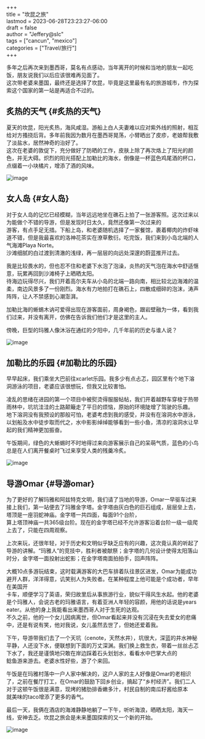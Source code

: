 +++  
title = "坎昆之旅"  
lastmod = 2023-06-28T23:23:27-06:00  
draft = false  
author = "Jeffery@slc"  
tags = ["cancun", "mexico"]  
categories = ["Travel/旅行"]  
+++

多年之后再次来到墨西哥，莫名有点感动，当年离开的时候和当地的朋友一起吃饭，朋友说我们以后应该很难再见面了。  
这次带老婆来墨国，最终还是选择了坎昆，毕竟是这里最有名的旅游城市，作为探索这个国家的第一站是再适合不过的。

## 炙热的天气 {#炙热的天气}

夏天的坎昆，阳光炙热，海风咸湿。游船上白人夫妻难以应对紫外线的照射，相互给对方搔挠后背。多年前我因为数月在墨西哥晃荡，小臂晒出了皮疹，老娘帮我敷了淡盐水，居然神奇的治好了。  
这次在老婆的敦促下，充分做好了防晒的工作，皮肤上除了再次烙上了阳光的颜色，并无大碍。炽烈的阳光搭配上加勒比的海水，倒像是一杯蓝色鸡尾酒的杯口，点缀着一小块橘片，增添了酒的风味。

![image](/images/cancun/night.jpg)

## 女人岛 {#女人岛}

对于女人岛的记忆已经模糊，当年远远地坐在礁石上拍了一张游客照。这次过来以为能做个不错的导游，但是发现时日太久，竟然还像第一次过来的  
游客，有点手足无措。下船上岛，和老婆随机选择了一家餐馆，裹着椰肉的炸虾味道不错，但是我最喜欢的洛神花茶实在潦草敷衍。吃完饭，我们来到小岛北端的人气海滩Playa Norte。  
沙滩细腻的白过渡到清澈的浅绿，再一层层的向远处深邃的蔚蓝推开过去。

我是比较畏水的，但也忍不住和老婆下水泡了泡澡，炎热的天气泡在海水中舒适惬意，玩累再回到沙滩椅子上晒晒太阳。  
待海边玩得尽兴，我们开着高尔夫车从小岛的北端一路向南，相比较北边海滩的温柔，南边风景多了一份刚烈。海水有力地拍打在礁石上，四散成细碎的泡沫，涛声阵阵，让人不禁感到心潮澎湃。

加勒比海的蜥蜴木讷可爱得出现在游客面前，周身褐色，跟岩壁融为一体，看到我们过来，并没有离开，仿佛在告诉我们他们才是这里的主人。

傍晚，巨型的玛雅人像沐浴在通红的夕阳中，几千年前的历史与谁人说？

![image](/images/cancun/maya.jpg)

## 加勒比的乐园 {#加勒比的乐园}

早早起床，我们乘坐大巴前往xcarlet乐园。我多少有点忐忑，园区里有个地下溶洞游泳的项目，老婆应该很想玩，但我又比较害怕。

凌乱的思绪在进园的第一个项目中被熨烫得服服帖帖，我们开着越野车穿梭于热带雨林中，坑坑洼洼的土路颠簸走了平日的烦恼，原始的环境陡增了驾驶的乐趣。  
地下溶洞没有我预设的那般可怕，老婆考虑到我的感受，并没有在溶洞水中游泳，以划船及水中徒步取而代之，水中影影绰绰能够看到一些小鱼，清凉的溶洞水让早起的我们精神更加振奋。

午饭期间，绿色的大蜥蜴时不时地得过来向游客展示自己的呆萌气质，蓝色的小鸟总是在人们离开餐桌时飞过来享受人类的残羹冷炙。

![image](/images/cancun/see2.jpg)

## 导游Omar {#导游omar}

为了更好的了解玛雅和阿兹特克文明，我们请了当地的导游，Omar一早驱车过来接上我们，第一站便去了玛雅金字塔。金字塔由灰白色的巨石组成，层层垒上去，塔顶是一座羽蛇神庙。金字塔一共四面，每面91个台阶，  
算上塔顶神庙一共365级台阶。现在的金字塔已经不允许游客沿着台阶一级一级爬上去了，只能在四周观察。

上次来玩，还很年轻，对于历史和文明似乎缺乏应有的兴趣，这次竟认真的听起了导游的讲解。“玛雅人”的竞技中，胜利者被献祭；金字塔的几何设计使得太阳落山时分，金字塔一面投射出蛇影；在金字塔南面拍拍手，回声阵阵。

大概10点多游玩结束，这时载满游客的大巴车排着队往景区进发，Omar为能成功避开人群，洋洋得意，讥笑别人为失败者。在某种程度上他可能是个成功者，早年在美国开  
卡车，顺便学习了英语，荣归故里后从事旅游行业，貌似干得风生水起。他的老婆是个玛雅人，会说古老的玛雅语言，有着亚洲人年轻的容颜，用他的话说是years eater。从他的身上我能看出来墨西哥人对于生死的达观。  
不久之前，他的一个女儿因病离世，但Omar看起来并没有沉浸在失去爱女的悲痛中，还是有说有笑，他对我说，女儿虽然去世了，但她还爱着我。

下午，导游带我们去了一个天坑（cenote，天然水井），坑很大，深蓝的井水神秘平静，人还没下水，便联想到下面的万丈深渊。我们换上救生衣，带着一丝丝忐忑下水了，我还是谨慎地只敢在岸边踩着石头划划水，看看水中巴掌大点的  
鲶鱼游来游去。老婆水性好些，游了个来回。

午饭是在玛雅村落中一户人家中解决的，这户人家的主人好像是Omar的老相识了，之前在餐厅打工，在Omar的鼓励下回乡创业，搞起了“乡村经济”。我们二人对于这顿午饭很是满意，现烤的猪肋排香嫩多汁，村民自制的南瓜籽酱给原本  
就美味的taco增添了更多的香气。

最后一天，我俩在酒店的海滩静静地躺了一下午，听听海浪，晒晒太阳，海天一线，安神去乏。坎昆之旅会是未来墨国探索的又一个新的开始。

![image](/images/cancun/pyramid.jpg)

